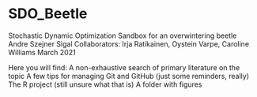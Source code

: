 # SDO_Beetle

Stochastic Dynamic Optimization Sandbox for an overwintering beetle
Andre Szejner Sigal
Collaborators: Irja Ratikainen, Oystein Varpe, Caroline Williams
March 2021


Here you will find:
    A non-exhaustive search of primary literature on the topic
    A few tips for managing Git and GitHub (just some reminders, really)
    The R project (still unsure what that is)
    A folder with figures
